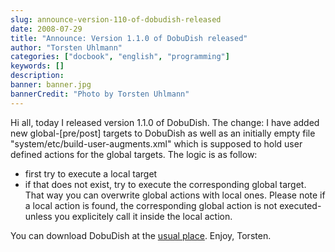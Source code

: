 ```yaml
---
slug: announce-version-110-of-dobudish-released
date: 2008-07-29
title: "Announce: Version 1.1.0 of DobuDish released"
author: "Torsten Uhlmann"
categories: ["docbook", "english", "programming"]
keywords: []
description:
banner: banner.jpg
bannerCredit: "Photo by Torsten Uhlmann"
---
```


Hi all, today I released version 1.1.0 of DobuDish. The change: I have added new global-\[pre/post\] targets to DobuDish as well as an initially empty file "system/etc/build-user-augments.xml" which is supposed to hold user defined actions for the global targets. The logic is as follow:

-   first try to execute a local target
-   if that does not exist, try to execute the corresponding global target. That way you can overwrite global actions with local ones. Please note if a local action is found, the corresponding global action is not executed- unless you explicitely call it inside the local action.

You can download DobuDish at the [usual place](http://cms.agynamix.de/downloads/cat_view-2.html). Enjoy, Torsten.
